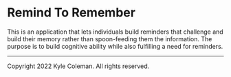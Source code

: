 # Remind To Remember

This is an application that lets individuals build reminders that challenge and build their memory rather than spoon-feeding them the information. The purpose is to build cognitive ability while also fulfilling a need for reminders.


---

Copyright 2022 Kyle Coleman. All rights reserved.

